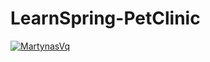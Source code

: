 # LearnSpring-PetClinic
[![MartynasVq](https://circleci.com/gh/MartynasVq/LearnSpring-PetClinic.svg?style=shield&circle-token=495bfb9bfb38415c9f38f7148d2f982886421e31)](https://github.com/MartynasVq/LearnSpring-PetClinic)
